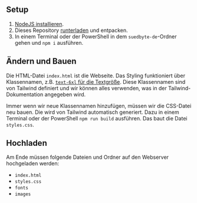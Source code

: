 
## Setup
 
1. [NodeJS installieren](https://nodejs.org/en/download/prebuilt-installer).
2. Dieses Repository [runterladen](https://github.com/cunger/suedbyte-de/archive/refs/heads/main.zip) und entpacken.
3. In einem Terminal oder der PowerShell in dem `suedbyte-de`-Ordner gehen und `npm i` ausführen.

## Ändern und Bauen

Die HTML-Datei `index.html` ist die Webseite. Das Styling funktioniert über Klassennamen, z.B. [`text-6xl` für die Textgröße](https://v1.tailwindcss.com/docs/font-size). Diese Klassennamen sind von Tailwind definiert und wir können alles verwenden, was in der Tailwind-Dokumentation angegeben wird.

Immer wenn wir neue Klassennamen hinzufügen, müssen wir die CSS-Datei neu bauen. Die wird von Tailwind automatisch generiert.
Dazu in einem Terminal oder der PowerShell `npm run build` ausführen.
Das baut die Datei `styles.css`.

## Hochladen

Am Ende müssen folgende Dateien und Ordner auf den Webserver hochgeladen werden:

* `index.html`
* `styles.css`
* `fonts`
* `images`


